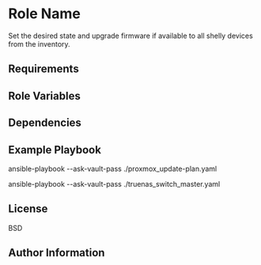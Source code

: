 Role Name
=========

Set the desired state and upgrade firmware if available to all shelly devices from the inventory.

Requirements
------------



Role Variables
--------------


Dependencies
------------


Example Playbook
----------------

ansible-playbook --ask-vault-pass ./proxmox_update-plan.yaml

ansible-playbook --ask-vault-pass ./truenas_switch_master.yaml

License
-------

BSD

Author Information
------------------


